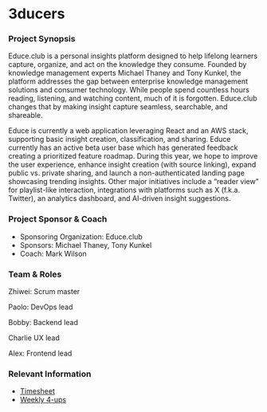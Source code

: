 # 3ducers

### Project Synopsis
Educe.club is a personal insights platform designed to help lifelong learners capture, organize, and act on the knowledge they consume. Founded by knowledge management experts Michael Thaney and Tony Kunkel, the platform addresses the gap between enterprise knowledge management solutions and consumer technology. While people spend countless hours reading, listening, and watching content, much of it is forgotten. Educe.club changes that by making insight capture seamless, searchable, and shareable.

Educe is currently a web application leveraging React and an AWS stack, supporting basic insight creation, classification, and sharing. Educe currently has an active beta user base which has generated feedback creating a prioritized feature roadmap. During this year,  we hope to improve the user experience, enhance insight creation (with source linking), expand public vs. private sharing, and launch a non-authenticated landing page showcasing trending insights. Other major initiatives include a “reader view” for playlist-like interaction, integrations with platforms such as X (f.k.a. Twitter), an analytics dashboard, and AI-driven insight suggestions.

### Project Sponsor & Coach
- Sponsoring Organization: Educe.club
- Sponsors: Michael Thaney, Tony Kunkel
- Coach: Mark Wilson 

### Team & Roles
Zhiwei: Scrum master

Paolo: DevOps lead

Bobby: Backend lead

Charlie  UX lead

Alex: Frontend lead

### Relevant Information
- [Timesheet](https://docs.google.com/spreadsheets/d/1T8kjJc9D0QfOyf_gvF43vHdleeCPpyVCZzuDMyZkI4Q/edit?gid=0#gid=0)
- [Weekly 4-ups](https://docs.google.com/document/d/1zpXVrigFyiF5ff96H7tVyYy62LjuYiks0a7SCmhqUsI/edit?tab=t.0)

